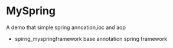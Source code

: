 # MySpring
A demo that simple spring annoation,ioc and aop
- spirng_myspringframework
base annotation spring framework
